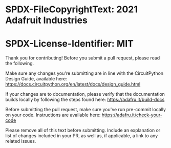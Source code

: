 # SPDX-FileCopyrightText: 2021 Adafruit Industries
#
# SPDX-License-Identifier: MIT

Thank you for contributing! Before you submit a pull request, please read the following.

Make sure any changes you're submitting are in line with the CircuitPython Design Guide, available here: https://docs.circuitpython.org/en/latest/docs/design_guide.html

If your changes are to documentation, please verify that the documentation builds locally by following the steps found here: https://adafru.it/build-docs

Before submitting the pull request, make sure you've run pre-commit locally on your code. Instructions are available here: https://adafru.it/check-your-code

Please remove all of this text before submitting. Include an explanation or list of changes included in your PR, as well as, if applicable, a link to any related issues.

